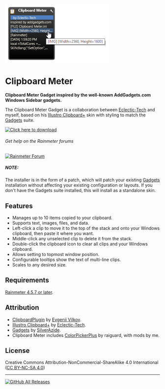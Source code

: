 ![](Images/Clipboard-Meter.png)
# Clipboard Meter
**Clipboard Meter Gadget inspired by the well-known AddGadgets.com Windows Sidebar gadgets.**

The Clipboard Meter Gadget is a collaboration between [Eclectic-Tech](https://www.deviantart.com/eclectic-tech) and myself, based on his [Illustro Clipboard+](http://fav.me/daoug6l) skin with styling to match the [Gadgets](https://github.com/SilverAzide/Gadgets/#readme) suite.

[![Click here to download](https://img.shields.io/github/v/release/SilverAzide/Clipboard-Meter?logo=github&label=Click%20here%20to%20download&color=blueviolet&style=for-the-badge)](https://github.com/SilverAzide/Clipboard-Meter/releases/download/v7.4.0/Clipboard.Meter.-.Gadgets.Patch_7.4.0.rmskin)

###### Get help on the Rainmeter forums
[![Rainmeter Forum](https://img.shields.io/static/v1?label=Rainmeter%20Forum&message=Clipboard%20Meter&colorA=f0f0f0&colorB=2a6e9b&style=flat-square&logo=data%3Aimage%2Fpng%3Bbase64%2CiVBORw0KGgoAAAANSUhEUgAAAAsAAAAQCAYAAADAvYV%2BAAAABHNCSVQICAgIfAhkiAAAAAlwSFlzAAAESwAABEsBbzH2CgAAABl0RVh0U29mdHdhcmUAd3d3Lmlua3NjYXBlLm9yZ5vuPBoAAAH6SURBVCiRhdJPSJNhHAfw7%2FO8z%2Fu8%2F3w3bW05WVlr4XRzyw0iFRfF7FIepD8UQn9Mq8MWBnXpsPDapVuhyyKKqE4lHSoKqUPUwYQkgkqtiBAcCTU22db7dLFyueh3%2FPHh%2B%2BUHP6DCNCTS6yrt6d8LX%2FKyU2HSS39iqPm%2F2KXLF7aHvKajSr8BCPJPHDwx3GbT1c4z3TGpub62PnLq6qHKeM9tydS0a6ldW%2ByUEJze2W5yKp3bOHClehmOrM72tW7wOJs8TgCAw9Swvz1oU7g0WIajR4dkzthgfzxqLq3d1xbkFDgQOn7R9RtbVXJfrHGt7q4us1Bkhp6OsG7YjdQiFoQzluqPR8rlr1M2N3EI9PiS123Un0zH%2FHUOvlLnKH5%2BCuvbp2XpnWGfrEuFvUzjfNvWgLcm%2FyyFwtQdAAR8fRfUyACo4YY1%2FxaxBo8x9npmB5MAVZYoIbK2mCVQmBpFYfoeqOEGkRSwlhGACJXmiqWHD169n1eCvSDc9qdfWLCyX6C2JPB4ciaXzRdGpbkXdz%2Fooee77XaXK9RxmArLAmEq2KootNazmMh7xcjY%2BGwmI44QAAicvLTC5PxReE2tt3tTo72uxkTmew73J95ln7z5OJcrleKT53unlzyKIIFEusthMw5aQtRTgtmv2YVbysKPm%2BPDx4oA8BMJrI6FKL9sKAAAAABJRU5ErkJggg%3D%3D)](https://forum.rainmeter.net/viewtopic.php?f=131&t=26876)

##### NOTE:
The installer is in the form of a patch, which will patch your existing [Gadgets](https://github.com/SilverAzide/Gadgets/#readme) installation without affecting your existing configuration or layouts. If you don't have the Gadgets suite installed, this will install as a standalone skin.

## Features
* Manages up to 10 items copied to your clipboard.
* Supports text, images, files, and data.
* Left-click a clip to move it to the top of the stack and onto your Windows clipboard, then paste it where you want.
* Middle-click any unselected clip to delete it from the stack.
* Double-click the clipboard icon to clear all clips and your Windows clipboard.
* Allows setting to topmost window position.
* Configurable tooltips show the text of multi-line clips.
* Scales to any desired size.

## Requirements
[Rainmeter 4.5.7 or later](https://www.rainmeter.net).

## Attribution
* [ClipboardPlugin](https://forum.rainmeter.net/viewtopic.php?p=112095#p112095) by [Evgenii Vilkov](https://www.deviantart.com/zzeneg).
* [Illustro Clipboard+](http://fav.me/daoug6l) by [Eclectic-Tech](https://www.deviantart.com/eclectic-tech).
* [Gadgets](https://github.com/SilverAzide/Gadgets/#readme) by [SilverAzide](https://github.com/SilverAzide).
* Clipboard Meter includes [ColorPickerPlus](https://github.com/raiguard/ColorPickerPlus/#readme) by raiguard, with mods by me.

## License
Creative Commons Attribution-NonCommercial-ShareAlike 4.0 International ([CC BY-NC-SA 4.0](https://creativecommons.org/licenses/by-nc-sa/4.0/))

---
[![GitHub All Releases](https://img.shields.io/github/downloads/SilverAzide/Clipboard-Meter/total?logo=github&color=blue&style=for-the-badge)](https://github.com/SilverAzide/Clipboard-Meter/releases)
